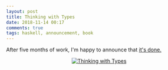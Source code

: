 ```yaml
---
layout: post
title: Thinking with Types
date: 2018-11-14 00:17
comments: true
tags: haskell, announcement, book
---
```


After five months of work, I'm happy to announce that <a href="http://thinkingwithtypes.com">it's done.</a>

<center><a href="http://thinkingwithtypes.com"><img src="/thinking-with-types.png" alt="Thinking with Types"></a></center>

